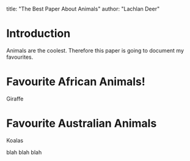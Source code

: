 title: "The Best Paper About Animals"
author: "Lachlan Deer"

# Introduction 

Animals are the coolest. 
Therefore this paper is going to document my favourites.

# Favourite African Animals!

Giraffe

# Favourite Australian Animals

Koalas 

blah blah blah
